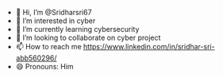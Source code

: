 - 👋 Hi, I’m @Sridharsri67
- 👀 I’m interested in cyber
- 🌱 I’m currently learning cybersecurity
- 💞️ I’m looking to collaborate on cyber project
- 📫 How to reach me https://www.linkedin.com/in/sridhar-sri-abb560296/
- 😄 Pronouns: Him
  

<!---
Sridharsri67/Sridharsri67 is a ✨ special ✨ repository because its `README.md` (this file) appears on your GitHub profile.
You can click the Preview link to take a look at your changes.
--->
